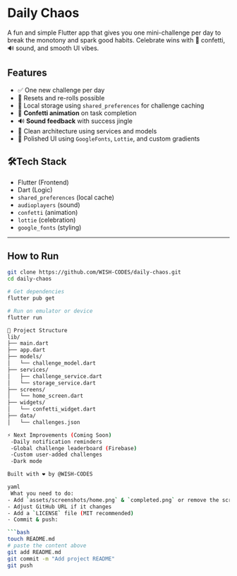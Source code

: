 # Daily Chaos

A fun and simple Flutter app that gives you one mini-challenge per day to break the monotony and spark good habits. Celebrate wins with 🎉 confetti, 🔊 sound, and smooth UI vibes.

##  Features

- ✅ One new challenge per day
- 🔁 Resets and re-rolls possible
- 💾 Local storage using `shared_preferences` for challenge caching
- 🎊 **Confetti animation** on task completion
- 🔊 **Sound feedback** with success jingle
- 🧠 Clean architecture using services and models
- 🎨 Polished UI using `GoogleFonts`, `Lottie`, and custom gradients



## 🛠Tech Stack

- Flutter (Frontend)
- Dart (Logic)
- `shared_preferences` (local cache)
- `audioplayers` (sound)
- `confetti` (animation)
- `lottie` (celebration)
- `google_fonts` (styling)

---

##  How to Run

```bash
git clone https://github.com/WISH-CODES/daily-chaos.git
cd daily-chaos

# Get dependencies
flutter pub get

# Run on emulator or device
flutter run

📂 Project Structure 
lib/
├── main.dart
├── app.dart
├── models/
│   └── challenge_model.dart
├── services/
│   ├── challenge_service.dart
│   └── storage_service.dart
├── screens/
│   └── home_screen.dart
├── widgets/
│   └── confetti_widget.dart
├── data/
│   └── challenges.json

⚡ Next Improvements (Coming Soon)
 -Daily notification reminders
 -Global challenge leaderboard (Firebase)
 -Custom user-added challenges
 -Dark mode

Built with ❤️ by @WISH-CODES

yaml
 What you need to do:
- Add `assets/screenshots/home.png` & `completed.png` or remove the screenshot section
- Adjust GitHub URL if it changes
- Add a `LICENSE` file (MIT recommended)
- Commit & push:

```bash
touch README.md
# paste the content above
git add README.md
git commit -m "Add project README"
git push

